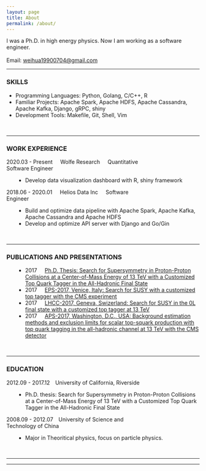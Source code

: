 ```yaml
---
layout: page
title: About
permalink: /about/
---
```

<style>
p {margin-right:20px; display:inline;}
</style>
I was a Ph.D. in high energy physics. Now I am working as a software engineer.
<BR>
<BR>
Email: weihua19900704@gmail.com

<br>
<hr>
<h3>SKILLS</h3>
<ul>
    <li>Programming Languages: Python, Golang, C/C++, R</li>
    <li>Familiar Projects: Apache Spark, Apache HDFS, Apache Cassandra, Apache Kafka, Django, gRPC, shiny</li>
    <li>Development Tools: Makefile, Git, Shell, Vim</li>
</ul>
<br>
<hr>
<h3>WORK EXPERIENCE</h3>
<div style="width:100%;">
    <div style="width:70%;"><p>2020.03 - Present</p><p>Wolfe Research</p><p>Quantitative Software Engineer</p></div>
    <div style="padding-left:5%;">
        <ul>
            <li>Develop data visualization dashboard with R, shiny framework</li>
        </ul>
    </div>
    <div style="width:70%;"><p>2018.06 - 2020.01</p><p>Helios Data Inc</p><p>Software Engineer</p></div>
    <div style="padding-left:5%;">
        <ul>
            <li>Build and optimize data pipeline with Apache Spark, Apache Kafka, Apache Cassandra and Apache HDFS</li>
            <li>Develop and optimize API server with Django and Go/Gin</li>
        </ul>
    </div>
</div>
<br>
<hr>
<h3>PUBLICATIONS AND PRESENTATIONS</h3>
<div style="width:100%;">
    <div style="padding-left:5%;">
        <ul>
            <li><p>2017</p><p><a href="https://cds.cern.ch/record/2679500">Ph.D. Thesis: Search for Supersymmetry in Proton-Proton Collisions at a Center-of-Mass Energy of 13 TeV with a Customized Top Quark Tagger in the All-Hadronic Final State</a></p></li>
            <li><p>2017</p><p><a href="https://pos.sissa.it/314/724/pdf">EPS-2017, Venice, Italy: Search for SUSY with a customized top tagger with the CMS experiment</a></p></li>
            <li><p>2017</p><p><a href="https://indico.cern.ch/event/608530/contributions/2464550/attachments/1416018/2168019/20170222_SUSYTopTagger_2017LHCC.pdf">LHCC-2017, Geneva, Swizerland: Search for SUSY in the 0L final state with a customized top tagger at 13 TeV</a></p></li>
            <li><p>2017</p><p><a href="http://meetings.aps.org/Meeting/APR17/Session/E11.4">APS-2017, Washington, D.C., USA: Background estimation methods and exclusion limits for scalar top-squark production with top quark tagging in the all-hadronic channel at 13 TeV with the CMS detector</a></p></li>
        </ul>
    </div>
</div>
<br>
<hr>
<h3>EDUCATION</h3>
<div style="width:100%;">
    <div style="width:70%;">
        2012.09 - 2017.12&emsp;University of California, Riverside
    </div>
    <div style="padding-left:5%;">
        <ul>
            <li>Ph.D. thesis: Search for Supersymmetry in Proton-Proton Collisions at a Center-of-Mass Energy of 13 TeV with a Customized Top Quark Tagger in the All-Hadronic Final State</li>
        </ul>
    </div>
    <div style="width:70%;">
        2008.09 - 2012.07&emsp;University of Science and Technology of China
    </div>
    <div style="padding-left:5%;">
        <ul>
            <li>Major in Theoritical physics, focus on particle physics.</li>
        </ul>
    </div>
</div>
<br>
<hr>
<hr>
